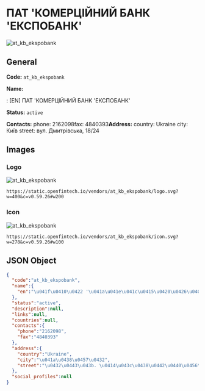
# ПАТ 'КОМЕРЦІЙНИЙ БАНК 'ЕКСПОБАНК' 
![at_kb_ekspobank](https://static.openfintech.io/vendors/at_kb_ekspobank/logo.svg?w=400&c=v0.59.26#w200)  

## General 
 
**Code:** `at_kb_ekspobank` 
 
**Name:** 
 
:	[EN] ПАТ 'КОМЕРЦІЙНИЙ БАНК 'ЕКСПОБАНК' 
 
**Status:** `active` 
 
**Contacts:** 
phone: 2162098fax: 4840393**Address:** 
country: Ukraine 
city: Київ 
street: вул. Дмитрівська, 18/24 

## Images 

### Logo 
 
![at_kb_ekspobank](https://static.openfintech.io/vendors/at_kb_ekspobank/logo.svg?w=400&c=v0.59.26#w200)  

```
https://static.openfintech.io/vendors/at_kb_ekspobank/logo.svg?w=400&c=v0.59.26#w200
```  

### Icon 
 
![at_kb_ekspobank](https://static.openfintech.io/vendors/at_kb_ekspobank/icon.svg?w=278&c=v0.59.26#w100)  

```
https://static.openfintech.io/vendors/at_kb_ekspobank/icon.svg?w=278&c=v0.59.26#w100
```  

## JSON Object 

```json
{
  "code":"at_kb_ekspobank",
  "name":{
    "en":"\u041f\u0410\u0422 '\u041a\u041e\u041c\u0415\u0420\u0426\u0406\u0419\u041d\u0418\u0419 \u0411\u0410\u041d\u041a '\u0415\u041a\u0421\u041f\u041e\u0411\u0410\u041d\u041a'"
  },
  "status":"active",
  "description":null,
  "links":null,
  "countries":null,
  "contacts":{
    "phone":"2162098",
    "fax":"4840393"
  },
  "address":{
    "country":"Ukraine",
    "city":"\u041a\u0438\u0457\u0432",
    "street":"\u0432\u0443\u043b. \u0414\u043c\u0438\u0442\u0440\u0456\u0432\u0441\u044c\u043a\u0430, 18\/24"
  },
  "social_profiles":null
}
```  

